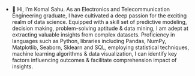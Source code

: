 - 👋 Hi, I’m Komal Sahu.
As an Electronics and Telecommunication Engineering graduate, I have cultivated a deep passion for the exciting realm of data science. Equipped with a skill set of predictive modeling, decision making, problem-solving aptitude & data mining, I am adept at extracting valuable insights from complex datasets. Proficiency in languages such as Python, libraries including Pandas, NumPy, Matplotlib, Seaborn, Sklearn and SQL, employing statistical techniques, machine learning algorithms & data visualization, I can  identify key factors influencing outcomes & facilitate comprehension impact of insights.
<!---
komal-ds23/komal-ds23 is a ✨ special ✨ repository because its `README.md` (this file) appears on your GitHub profile.
You can click the Preview link to take a look at your changes.
--->
